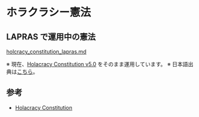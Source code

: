 # ホラクラシー憲法

## LAPRAS で運用中の憲法

[holcracy_constitution_lapras.md](./holcracy_constitution_lapras.md)

※ 現在、[Holacracy Constitution v5.0](https://github.com/holacracyone/Holacracy-Constitution/releases/tag/v5.0) をそのまま運用しています。
※ 日本語出典は[こちら](https://github.com/nunukim/Holacracy-Constitution/blob/v5.0-ja-dev/Holacracy-Constitution.ja.md)。

## 参考
- [Holacracy Constitution](https://github.com/holacracyone/Holacracy-Constitution/tags)